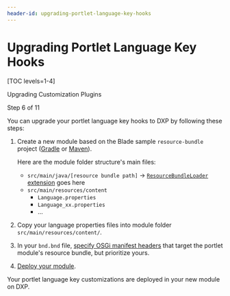 ```yaml
---
header-id: upgrading-portlet-language-key-hooks
---
```


# Upgrading Portlet Language Key Hooks

[TOC levels=1-4]

<div class="learn-path-step row">
    <p id="stepTitle">Upgrading Customization Plugins</p><p>Step 6 of 11</p>
</div>

You can upgrade your portlet language key hooks to DXP by following
these steps:

1.  Create a new module based on the Blade sample `resource-bundle` project
    ([Gradle](https://github.com/liferay/liferay-blade-samples/tree/master/gradle/extensions/resource-bundle)
    or [Maven](https://github.com/liferay/liferay-blade-samples/tree/master/maven/extensions/resource-bundle)). 

    Here are the module folder structure's main files:

    - `src/main/java/[resource bundle path]` &rarr;
      [`ResourceBundleLoader` extension](@platform-ref@/7.2-latest/javadocs/portal-kernel/)
      goes here
    - `src/main/resources/content`
        - `Language.properties`
        - `Language_xx.properties`
        - ...

2.  Copy your language properties files into module folder
    `src/main/resources/content/`.

3.  In your `bnd.bnd` file,
    [specify OSGi manifest headers](/docs/7-2/customization/-/knowledge_base/c/overriding-a-modules-language-keys)
    that target the portlet module's resource bundle, but prioritize yours. 

4.  [Deploy your module](/docs/7-2/reference/-/knowledge_base/r/deploying-a-project). 

Your portlet language key customizations are deployed in your new module on
DXP. 
